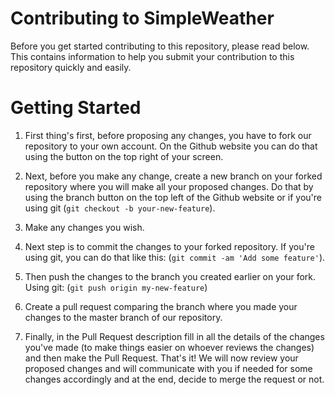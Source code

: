# Contributing to SimpleWeather
Before you get started contributing to this repository, please read below. This contains information to help you submit your contribution to this repository quickly and easily.


# Getting Started
1. First thing's first, before proposing any changes, you have to fork our repository to your own account. On the Github website you can do that using the button on the top right of your screen.

2. Next, before you make any change, create a new branch on your forked repository where you will make all your proposed changes. Do that by using the branch button on the top left of the Github website or if you're using git (`git checkout -b your-new-feature`).

3. Make any changes you wish.

4. Next step is to commit the changes to your forked repository. If you're using git, you can do that like this: (`git commit -am 'Add some feature'`).

5. Then push the changes to the branch you created earlier on your fork. Using git: (`git push origin my-new-feature`)

6. Create a pull request comparing the branch where you made your changes to the master branch of our repository.

7. Finally, in the Pull Request description fill in all the details of the changes you've made (to make things easier on whoever reviews the changes) and then make the Pull Request. That's it! We will now review your proposed changes and will communicate with you if needed for some changes accordingly and at the end, decide to merge the request or not.
